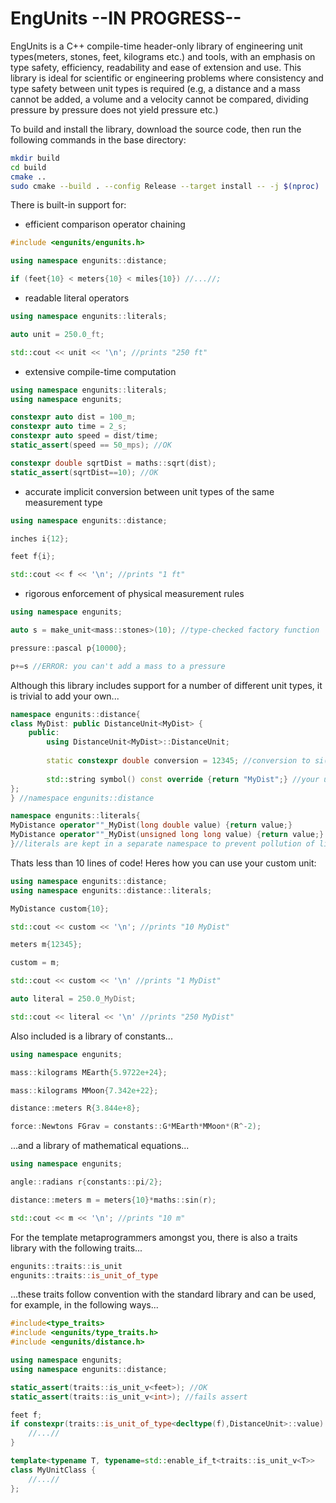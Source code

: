 # EngUnits --IN PROGRESS--
EngUnits is a C++ compile-time header-only library of engineering unit types(meters, stones, feet, kilograms etc.) and tools, with an emphasis on type safety, efficiency, readability and ease of extension and use. This library is ideal for scientific or engineering problems where consistency and type safety between unit types is required (e.g, a distance and a mass cannot be added, a volume and a velocity cannot be compared, dividing pressure by pressure does not yield pressure etc.)

To build and install the library, download the source code, then run the following commands in the base directory:
```bash
mkdir build
cd build 
cmake ..
sudo cmake --build . --config Release --target install -- -j $(nproc)
```

There is built-in support for:
- efficient comparison operator chaining
```c++
#include <engunits/engunits.h>

using namespace engunits::distance;

if (feet{10} < meters{10} < miles{10}) //...//;
```
- readable literal operators
```c++
using namespace engunits::literals;

auto unit = 250.0_ft;

std::cout << unit << '\n'; //prints "250 ft"
```
- extensive compile-time computation
```c++
using namespace engunits::literals;
using namespace engunits;

constexpr auto dist = 100_m;
constexpr auto time = 2_s;
constexpr auto speed = dist/time;
static_assert(speed == 50_mps); //OK

constexpr double sqrtDist = maths::sqrt(dist);
static_assert(sqrtDist==10); //OK 
```
- accurate implicit conversion between unit types of the same measurement type
```c++
using namespace engunits::distance;

inches i{12};

feet f{i};

std::cout << f << '\n'; //prints "1 ft"
```

- rigorous enforcement of physical measurement rules
```c++
using namespace engunits;

auto s = make_unit<mass::stones>(10); //type-checked factory function

pressure::pascal p{10000};

p+=s //ERROR: you can't add a mass to a pressure
```

Although this library includes support for a number of different unit types, it is trivial to add your own...
```c++
namespace engunits::distance{
class MyDist: public DistanceUnit<MyDist> {
    public:
        using DistanceUnit<MyDist>::DistanceUnit;
        
        static constexpr double conversion = 12345; //conversion to si(how many meters make up this unit)
        
        std::string symbol() const override {return "MyDist";} //your unit symbol
};
} //namespace engunits::distance

namespace engunits::literals{
MyDistance operator""_MyDist(long double value) {return value;}
MyDistance operator""_MyDist(unsigned long long value) {return value;} //OPTIONAL literal operators
}//literals are kept in a separate namespace to prevent pollution of literals

``` 

Thats less than 10 lines of code! Heres how you can use your custom unit:
```c++
using namespace engunits::distance;
using namespace engunits::distance::literals;

MyDistance custom{10};

std::cout << custom << '\n'; //prints "10 MyDist"

meters m{12345};

custom = m;

std::cout << custom << '\n' //prints "1 MyDist"

auto literal = 250.0_MyDist;

std::cout << literal << '\n' //prints "250 MyDist"

```


Also included is a library of constants...
```c++
using namespace engunits;

mass::kilograms MEarth{5.9722e+24};

mass::kilograms MMoon{7.342e+22};

distance::meters R{3.844e+8};

force::Newtons FGrav = constants::G*MEarth*MMoon*(R^-2);
```

...and a library of mathematical equations...
```c++
using namespace engunits;

angle::radians r{constants::pi/2};

distance::meters m = meters{10}*maths::sin(r);

std::cout << m << '\n'; //prints "10 m"
```

For the template metaprogrammers amongst you, there is also a traits library with the following traits...
```c++
engunits::traits::is_unit
engunits::traits::is_unit_of_type
```
...these traits follow convention with the standard library and can be used, for example, in the following ways...
```c++
#include<type_traits>
#include <engunits/type_traits.h>
#include <engunits/distance.h>

using namespace engunits;
using namespace engunits::distance;

static_assert(traits::is_unit_v<feet>); //OK
static_assert(traits::is_unit_v<int>); //fails assert

feet f;
if constexpr(traits::is_unit_of_type<decltype(f),DistanceUnit>::value) {
    //...//
}

template<typename T, typename=std::enable_if_t<traits::is_unit_v<T>>
class MyUnitClass {
    //...//
};
```
